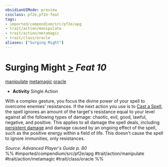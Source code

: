 ```yaml
---
obsidianUIMode: preview
cssclass: pf2e,pf2e-feat
tags:
- imported/compendium/src/pf2e/apg
- trait/action/manipulate
- trait/action/metamagic
- trait/class/oracle
aliases: ["Surging Might"]
---
```

# Surging Might  [>](chapter-9-playing-the-game.md#Actions "Single Action") *Feat 10*  
[manipulate](manipulate.md)  [metamagic](metamagic.md)  [oracle](rules/traits/oracle-apg.md)  

- **Activity** Single Action

With a complex gesture, you focus the divine power of your spell to overcome enemies' resistances. If the next action you use is to [Cast a Spell](cast-a-spell.md), the spell ignores an amount of the target's resistance equal to your level against all the following types of damage: chaotic, evil, good, lawful, negative, and positive. This applies to all damage the spell deals, including [persistent damage](conditions.md#Persistent%20Damage) and damage caused by an ongoing effect of the spell, such as the positive energy within a field of life. This doesn't cause the spell to ignore immunities, only resistances.

*Source: Advanced Player's Guide p. 80*  
%% #imported/compendium/src/pf2e/apg #trait/action/manipulate #trait/action/metamagic #trait/class/oracle %%